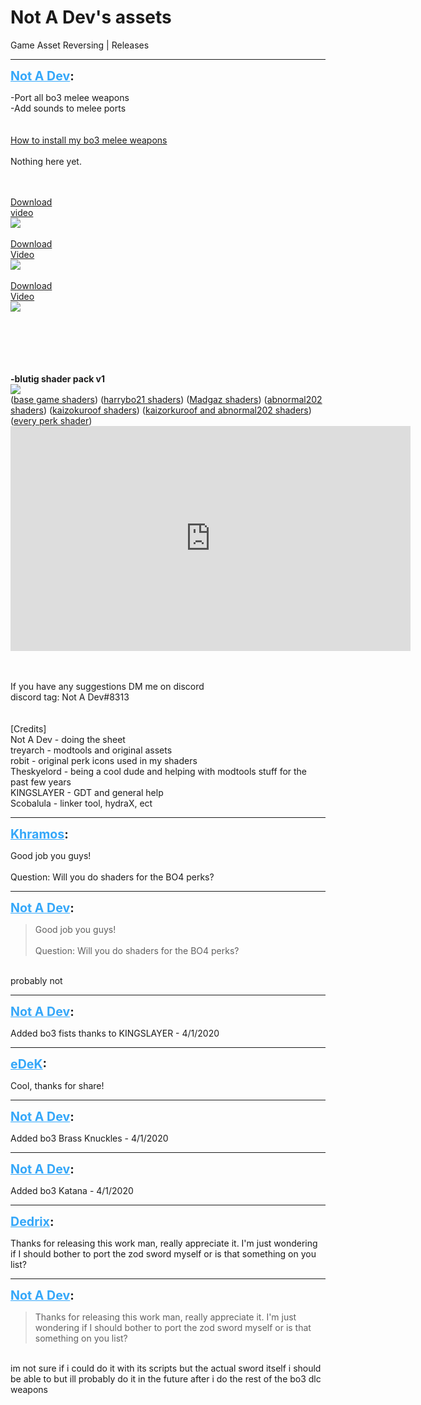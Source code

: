 # Not A Dev's assets
Game Asset Reversing | Releases

---
<strong style="font-size: 1.4em;"><span style="text-decoration: underline;text-decoration-color: #34a7f9;"><span style="color:#34a7f9;">Not A Dev</span></span>:</strong>

<p>
-Port all bo3 melee weapons<br />-Add sounds to melee ports<br />
<br /><br />
<a href="https://www.youtube.com/watch?v=_M3opkLApLk">How to install my bo3 melee weapons</a><br />
<br />
Nothing here yet.<br />
<br /><br />



<a href="https://mega.nz/#!LEdBmKIQ!BXbcKtp_gfVHvXN7AcHOqN0wda25v7mEeLNfP699sYY">Download</a><br /><a href="https://www.youtube.com/watch?v=PEOIO5loMa0&t=1s">video</a><br /><img style="max-width: 500px;" src="{{ '/wiki/threads/assets/a.550.jpg' | relative_url }}"><br />
<br />
<a href="https://mega.nz/#!XFcTVKaI!ZUo3lnzxIgBw4Cm6AhNWBAMezhL2S1CESytJj7JJExo">Download</a><br /><a href="https://www.youtube.com/watch?v=gmuOiaBBQCg">Video</a><br /><img style="max-width: 500px;" src="{{ '/wiki/threads/assets/a.558.jpg' | relative_url }}"><br />
<br />
<a href="https://mega.nz/#!Td1DgRRD!0H6DQcW6a-Kivtri5V6-7IQPlL888CkS1vwVXdJijd0">Download</a><br /><a href="https://www.youtube.com/watch?v=6ZJbBtrYakw">Video</a><br /><img style="max-width: 500px;" src="{{ '/wiki/threads/assets/a.559.jpg' | relative_url }}"><br />
<br />
<br />
<br />
<br /><br />

<strong>-blutig shader pack v1<br /><img style="max-width: 500px;" src="{{ '/wiki/threads/assets/a.388.png' | relative_url }}"></strong><br />(<a href="https://mega.nz/#!TIlUFSLD!pJN3fOvoqpINAhTWnG_eOknZp39Su5OZgPEblQOVcDg">base game shaders</a>) (<a href="https://mega.nz/#!qI8mWCzI!ywEmb6KEGjwN9fMuxbBa0O56dWH5NSkhqODoOcIGEkI">harrybo21 shaders</a>) (<a href="https://mega.nz/#!HN922IQa!3zrc31A7hTQ1_WsHM-Wl7CakvpLwpsGH7eSPrRMllcY">Madgaz shaders</a>) (<a href="https://mega.nz/#!Xdsi1a6R!tU6TBHD15H5N453II0rXobl5t8Wtd90v-GRABxGmMk8">abnormal202 shaders</a>) (<a href="https://mega.nz/#!CZ8Q0CbA!ZGyAkBEzWecuCxhmzJc2lbsK4CWuJmHzlf5zidn5kKw">kaizokuroof shaders</a>) (<a href="https://mega.nz/#!GNtGVAZD!Y548dI1bo7jDSmZO4ohY_2X_LUvgWOCCYnRJRezgzdQ">kaizorkuroof and abnormal202 shaders</a>) (<a href="https://mega.nz/#!zFkwgQ6L!2fDL0GGZuI_CUWLxRgNE05lD-3JCORFUIHIp89iJACM">every perk shader</a>)<br /><iframe type="text/html" width="640" height="360" src="https://www.youtube.com/embed/497e9vOfWhk:1" frameborder="0"></iframe><br />

<br /><br />If you have any suggestions DM me on discord<br />discord tag: Not A Dev#8313<br /><br /><br />[Credits]<br />Not A Dev - doing the sheet<br />treyarch - modtools and original assets<br />robit - original perk icons used in my shaders<br />Theskyelord - being a cool dude and helping with modtools stuff for the past few years<br />KINGSLAYER - GDT and general help<br />Scobalula - linker tool, hydraX, ect</p>

---
<strong style="font-size: 1.4em;"><span style="text-decoration: underline;text-decoration-color: #34a7f9;"><span style="color:#34a7f9;">Khramos</span></span>:</strong>

<p>Good job you guys!<br /><br />Question: Will you do shaders for the BO4 perks?</p>

---
<strong style="font-size: 1.4em;"><span style="text-decoration: underline;text-decoration-color: #34a7f9;"><span style="color:#34a7f9;">Not A Dev</span></span>:</strong>

<p><blockquote>Good job you guys!<br /><br />Question: Will you do shaders for the BO4 perks?<br /></blockquote><br />probably not</p>

---
<strong style="font-size: 1.4em;"><span style="text-decoration: underline;text-decoration-color: #34a7f9;"><span style="color:#34a7f9;">Not A Dev</span></span>:</strong>

<p>Added bo3 fists thanks to KINGSLAYER - 4/1/2020</p>

---
<strong style="font-size: 1.4em;"><span style="text-decoration: underline;text-decoration-color: #34a7f9;"><span style="color:#34a7f9;">eDeK</span></span>:</strong>

<p>Cool, thanks for share!</p>

---
<strong style="font-size: 1.4em;"><span style="text-decoration: underline;text-decoration-color: #34a7f9;"><span style="color:#34a7f9;">Not A Dev</span></span>:</strong>

<p>Added bo3 Brass Knuckles - 4/1/2020</p>

---
<strong style="font-size: 1.4em;"><span style="text-decoration: underline;text-decoration-color: #34a7f9;"><span style="color:#34a7f9;">Not A Dev</span></span>:</strong>

<p>Added bo3 Katana - 4/1/2020</p>

---
<strong style="font-size: 1.4em;"><span style="text-decoration: underline;text-decoration-color: #34a7f9;"><span style="color:#34a7f9;">Dedrix</span></span>:</strong>

<p>Thanks for releasing this work man, really appreciate it. I&#39;m just wondering if I should bother to port the zod sword myself or is that something on you list?</p>

---
<strong style="font-size: 1.4em;"><span style="text-decoration: underline;text-decoration-color: #34a7f9;"><span style="color:#34a7f9;">Not A Dev</span></span>:</strong>

<p><blockquote>Thanks for releasing this work man, really appreciate it. I&#39;m just wondering if I should bother to port the zod sword myself or is that something on you list?<br /></blockquote><br />im not sure if i could do it with its scripts but the actual sword itself i should be able to but ill probably do it in the future after i do the rest of the bo3 dlc weapons</p>
